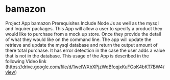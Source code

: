 # bamazon

Project App bamazon 
Prerequisites Include Node Js as well as the mysql and Inquirer packages.
This App will allow a user to specify a product they would like to purchase from a mock up store. Once they provide the detail of what they would like on the command line. The app will update the retrieve and update the mysql database and return the output amount of there total purchase. It has error detection in the case the user adds a value that is not in the database.
This usage of the App is described in the following Video link (https://drive.google.com/file/d/1weIWXbXPjzWdBfoqjxKuFGoK4bKT7BW4/view)